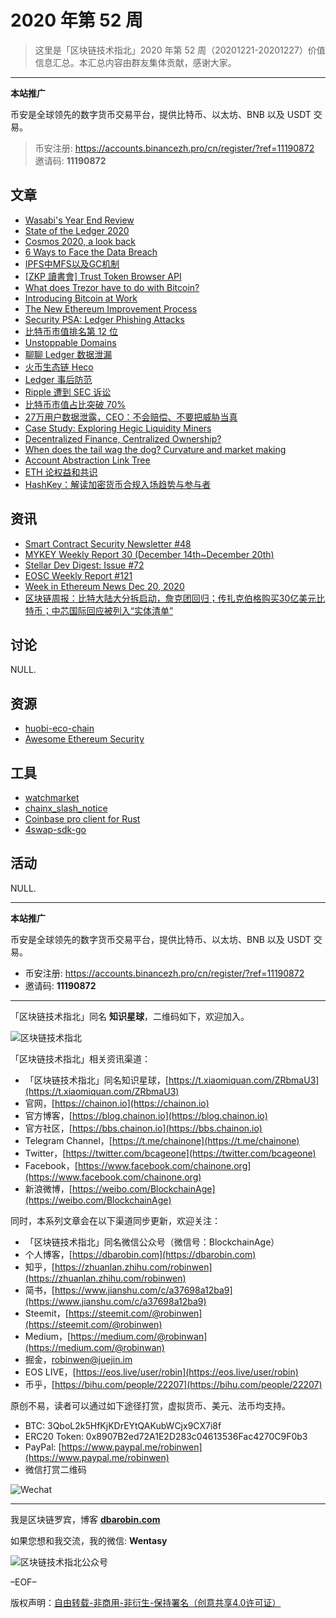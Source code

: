 # 2020 年第 52 周

> 这里是「区块链技术指北」2020 年第 52 周（20201221-20201227）价值信息汇总。本汇总内容由群友集体贡献，感谢大家。

***

**本站推广**

币安是全球领先的数字货币交易平台，提供比特币、以太坊、BNB 以及 USDT 交易。

> 币安注册: https://accounts.binancezh.pro/cn/register/?ref=11190872
> 邀请码: **11190872**

## 文章

* [Wasabi's Year End Review](https://bbs.chainon.io/d/7019)
* [State of the Ledger 2020](https://bbs.chainon.io/d/7020)
* [Cosmos 2020, a look back](https://bbs.chainon.io/d/7022)
* [6 Ways to Face the Data Breach](https://bbs.chainon.io/d/7023)
* [IPFS中MFS以及GC机制](https://bbs.chainon.io/d/7025)
* [[ZKP 讀書會] Trust Token Browser API](https://bbs.chainon.io/d/7028)
* [What does Trezor have to do with Bitcoin?](https://bbs.chainon.io/d/7029)
* [Introducing Bitcoin at Work](https://bbs.chainon.io/d/7031)
* [The New Ethereum Improvement Process](https://bbs.chainon.io/d/7032)
* [Security PSA: Ledger Phishing Attacks](https://bbs.chainon.io/d/7033)
* [比特币市值排名第 12 位](https://bbs.chainon.io/d/7034)
* [Unstoppable Domains](https://bbs.chainon.io/d/7035)
* [聊聊 Ledger 数据泄漏](https://bbs.chainon.io/d/7036)
* [⽕币⽣态链 Heco](https://bbs.chainon.io/d/7037)
* [Ledger 事后防范](https://bbs.chainon.io/d/7038)
* [Ripple 遭到 SEC 诉讼](https://bbs.chainon.io/d/7039)
* [比特币市值占比突破 70%](https://bbs.chainon.io/d/7040)
* [27万用户数据泄露，CEO：不会赔偿、不要把威胁当真](https://bbs.chainon.io/d/7041)
* [Case Study: Exploring Hegic Liquidity Miners](https://bbs.chainon.io/d/7046)
* [Decentralized Finance, Centralized Ownership?](https://bbs.chainon.io/d/7047)
* [When does the tail wag the dog? Curvature and market making](https://bbs.chainon.io/d/7048)
* [Account Abstraction Link Tree](https://bbs.chainon.io/d/7049)
* [ETH 论权益和共识](https://bbs.chainon.io/d/7050)
* [HashKey：解读加密货币合规入场趋势与参与者](https://bbs.chainon.io/d/7051)

## 资讯

* [Smart Contract Security Newsletter #48](https://bbs.chainon.io/d/7021)
* [MYKEY Weekly Report 30 (December 14th~December 20th)](https://bbs.chainon.io/d/7024)
* [Stellar Dev Digest: Issue #72](https://bbs.chainon.io/d/7026)
* [EOSC Weekly Report #121](https://bbs.chainon.io/d/7027)
* [Week in Ethereum News Dec 20, 2020](https://bbs.chainon.io/d/7030)
* [区块链周报：比特大陆大分拆启动，詹克团回归；传扎克伯格购买30亿美元比特币；中芯国际回应被列入“实体清单”](https://bbs.chainon.io/d/7042)

## 讨论

NULL.

## 资源

* [huobi-eco-chain](https://bbs.chainon.io/d/7018)
* [Awesome Ethereum Security](https://bbs.chainon.io/d/7044)

## 工具

* [watchmarket](https://bbs.chainon.io/d/7016)
* [chainx_slash_notice](https://bbs.chainon.io/d/7017)
* [Coinbase pro client for Rust](https://bbs.chainon.io/d/7043)
* [4swap-sdk-go](https://bbs.chainon.io/d/7045)

## 活动

NULL.

***

**本站推广**

币安是全球领先的数字货币交易平台，提供比特币、以太坊、BNB 以及 USDT 交易。

* 币安注册: https://accounts.binancezh.pro/cn/register/?ref=11190872
* 邀请码: **11190872**

***

「区块链技术指北」同名 **知识星球**，二维码如下，欢迎加入。

![区块链技术指北](https://cdn.dbarobin.com/3YzonTR.png)

「区块链技术指北」相关资讯渠道：

* 「区块链技术指北」同名知识星球，[https://t.xiaomiquan.com/ZRbmaU3](https://t.xiaomiquan.com/ZRbmaU3)
* 官网，[https://chainon.io](https://chainon.io)
* 官方博客，[https://blog.chainon.io](https://blog.chainon.io)
* 官方社区，[https://bbs.chainon.io](https://bbs.chainon.io)
* Telegram Channel，[https://t.me/chainone](https://t.me/chainone)
* Twitter，[https://twitter.com/bcageone](https://twitter.com/bcageone)
* Facebook，[https://www.facebook.com/chainone.org](https://www.facebook.com/chainone.org)
* 新浪微博，[https://weibo.com/BlockchainAge](https://weibo.com/BlockchainAge)

同时，本系列文章会在以下渠道同步更新，欢迎关注：

* 「区块链技术指北」同名微信公众号（微信号：BlockchainAge）
* 个人博客，[https://dbarobin.com](https://dbarobin.com)
* 知乎，[https://zhuanlan.zhihu.com/robinwen](https://zhuanlan.zhihu.com/robinwen)
* 简书，[https://www.jianshu.com/c/a37698a12ba9](https://www.jianshu.com/c/a37698a12ba9)
* Steemit，[https://steemit.com/@robinwen](https://steemit.com/@robinwen)
* Medium，[https://medium.com/@robinwan](https://medium.com/@robinwan)
* 掘金，[robinwen@juejin.im](https://juejin.im/user/5673ccae60b2260ee435f89a/posts)
* EOS LIVE，[https://eos.live/user/robin](https://eos.live/user/robin)
* 币乎，[https://bihu.com/people/22207](https://bihu.com/people/22207)

原创不易，读者可以通过如下途径打赏，虚拟货币、美元、法币均支持。

* BTC: 3QboL2k5HfKjKDrEYtQAKubWCjx9CX7i8f
* ERC20 Token: 0x8907B2ed72A1E2D283c04613536Fac4270C9F0b3
* PayPal: [https://www.paypal.me/robinwen](https://www.paypal.me/robinwen)
* 微信打赏二维码

![Wechat](https://cdn.dbarobin.com/SzoNl5b.jpg)

***

我是区块链罗宾，博客 **[dbarobin.com](https://dbarobin.com/)**

如果您想和我交流，我的微信: **Wentasy**

![区块链技术指北公众号](https://cdn.dbarobin.com/w0wignb.png)

–EOF–

版权声明：[自由转载-非商用-非衍生-保持署名（创意共享4.0许可证）](http://creativecommons.org/licenses/by-nc-nd/4.0/deed.zh)